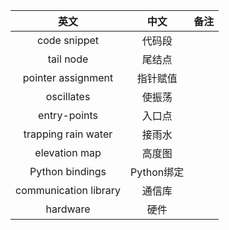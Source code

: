 
| 英文        | 中文    |  备注  |
| :--------:   | :-----:   | :----: |
| code snippet  |  代码段      |       |
| tail node      |  尾结点      |       |
| pointer assignment |  指针赋值      |       |
| oscillates | 使振荡 | |
| entry-points | 入口点 | |
| trapping rain water | 接雨水 | |
| elevation map | 高度图 | |
| Python bindings | Python绑定 | |
| communication library | 通信库 | |
| hardware | 硬件 | |

